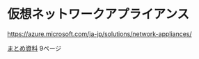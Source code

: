 # 仮想ネットワークアプライアンス

https://azure.microsoft.com/ja-jp/solutions/network-appliances/

[まとめ資料](https://github.com/hiryamada/notes/blob/main/AZ-104/pdf/mod05/VNet%E9%96%93%E6%8E%A5%E7%B6%9A.pdf) 9ページ
